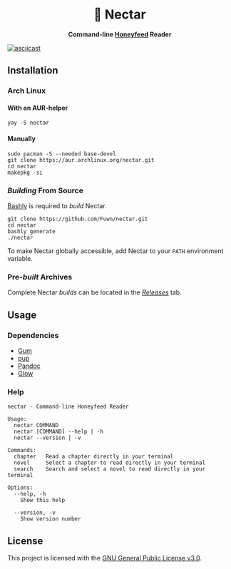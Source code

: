 <h1 align="center">🍯 Nectar</h1>

<p align="center">
  <b>Command-line <a href="https://www.honeyfeed.fm/">Honeyfeed</a> Reader</b>
</p>

[![asciicast](https://asciinema.org/a/VOYQVTlC7zg1c5OfXhtsz07ed.svg)](https://asciinema.org/a/VOYQVTlC7zg1c5OfXhtsz07ed)

## Installation

### Arch Linux

#### With an AUR-helper

```shell
yay -S nectar
```

#### Manually

```shell
sudo pacman -S --needed base-devel
git clone https://aur.archlinux.org/nectar.git
cd nectar
makepkg -si
```

### *Building* From Source

[Bashly](https://bashly.dannyb.co/) is required to *build* Nectar.

```shell
git clone https://github.com/Fuwn/nectar.git
cd nectar
bashly generate
./nectar
```

To make Nectar globally accessible, add Nectar to your `PATH` environment variable.

### Pre-*built* Archives

Complete Nectar *builds* can be located in the *[Releases](https://github.com/Fuwn/nectar/releases)* tab.

## Usage

### Dependencies

- [Gum](https://github.com/charmbracelet/gum/)
- [pup](https://github.com/ericchiang/pup)
- [Pandoc](https://pandoc.org/)
- [Glow](https://github.com/charmbracelet/glow)

### Help

```
nectar - Command-line Honeyfeed Reader

Usage:
  nectar COMMAND
  nectar [COMMAND] --help | -h
  nectar --version | -v

Commands:
  chapter   Read a chapter directly in your terminal
  novel     Select a chapter to read directly in your terminal
  search    Search and select a novel to read directly in your terminal

Options:
  --help, -h
    Show this help

  --version, -v
    Show version number

```

## License

This project is licensed with the [GNU General Public License v3.0](./LICENSE).
